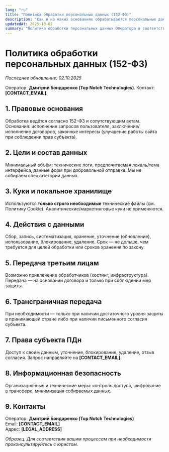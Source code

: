 ```yaml
---
lang: "ru"
title: "Политика обработки персональных данных (152-ФЗ)"
description: "Как и на каких основаниях обрабатываются персональные данные в соответствии с 152-ФЗ"
updatedAt: 2025-10-02
summary: "Политика обработки персональных данных Оператора в соответствии с 152-ФЗ"
---
```


# Политика обработки персональных данных (152-ФЗ)

_Последнее обновление: 02.10.2025_

Оператор: **Дмитрий Бондаренко (Top Notch Technologies)**. Контакт: **[CONTACT_EMAIL]**.

## 1. Правовые основания
Обработка ведётся согласно 152-ФЗ и сопутствующим актам. Основания: исполнение запросов пользователя, заключение/исполнение договоров, законные интересы (улучшение работы сайта при соблюдении прав субъекта).

## 2. Цели и состав данных
Минимальный объём: технические логи, предпочитаемая локаль/тема интерфейса, данные форм при добровольной отправке. Мы не собираем спецкатегории данных.

## 3. Куки и локальное хранилище
Используются **только строго необходимые** технические файлы (см. Политику Cookie). Аналитические/маркетинговые куки не применяются.

## 4. Действия с данными
Сбор, запись, систематизация, хранение, уточнение (обновление), использование, блокирование, удаление. Срок — не дольше, чем требуется для целей обработки или сроков хранения по закону.

## 5. Передача третьим лицам
Возможно привлечение обработчиков (хостинг, инфраструктура). Передача — на основании договора и только при соблюдении мер защиты.

## 6. Трансграничная передача
При необходимости — только при наличии достаточного уровня защиты в принимающей стране либо при наличии письменного согласия субъекта.

## 7. Права субъекта ПДн
Доступ к своим данным, уточнение, блокирование, удаление, отзыв согласия. Запрос направляйте на **[CONTACT_EMAIL]**.

## 8. Информационная безопасность
Организационные и технические меры: контроль доступа, шифрование в трансфере, минимизация собираемых данных.

## 9. Контакты
Оператор: **Дмитрий Бондаренко (Top Notch Technologies)**  
Email: **[CONTACT_EMAIL]**  
Адрес: **[LEGAL_ADDRESS]**

_Образец. Для соответствия вашим процессам при необходимости проконсультируйтесь с юристом._

